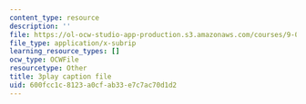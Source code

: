 ```yaml
---
content_type: resource
description: ''
file: https://ol-ocw-studio-app-production.s3.amazonaws.com/courses/9-00sc-introduction-to-psychology-fall-2011/600fcc1c8123a0cfab33e7c7ac70d1d2_syXplPKQb_o.srt
file_type: application/x-subrip
learning_resource_types: []
ocw_type: OCWFile
resourcetype: Other
title: 3play caption file
uid: 600fcc1c-8123-a0cf-ab33-e7c7ac70d1d2
---
```

